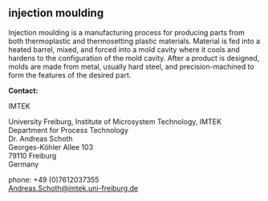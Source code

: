 ## injection moulding

Injection moulding is a manufacturing process for producing parts from both thermoplastic and thermosetting plastic materials. Material is fed into a heated barrel, mixed, and forced into a mold cavity where it cools and hardens to the configuration of the mold cavity. After a product is designed, molds are made from metal, usually hard steel, and precision-machined to form the features of the desired part.
<!--break-->
__Contact:__

IMTEK

University Freiburg, Institute of Microsystem Technology, IMTEK  
Department for Process Technology  
Dr. Andreas Schoth  
Georges-Köhler Allee 103  
79110 Freiburg  
Germany  

phone: +49 (0)7612037355  
Andreas.Schoth@imtek.uni-freiburg.de